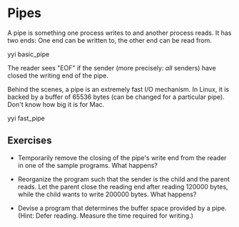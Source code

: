 # Pipes

A pipe is something one process writes to and another process
reads.  It has two ends: One end can be written to, the other end
can be read from.

yyi basic_pipe

The reader sees "EOF" if the sender (more precisely: *all*
senders) have closed the writing end of the pipe.

Behind the scenes, a pipe is an extremely fast I/O mechanism.  In
Linux, it is backed by a buffer of 65536 bytes (can be changed
for a particular pipe).  Don't know how big it is for Mac.

yyi fast_pipe

## Exercises

* Temporarily remove the closing of the pipe's write end from the
  reader in one of the sample programs.  What happens?

* Reorganize the program such that the sender is the child and
  the parent reads.  Let the parent close the reading end after
  reading 120000 bytes, while the child wants to write 200000
  bytes.  What happens?

* Devise a program that determines the buffer space provided by a
  pipe.  (Hint: Defer reading.  Measure the time required for
  writing.)

